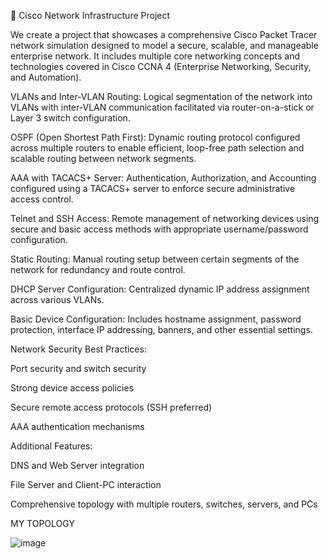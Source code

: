 📡 Cisco Network Infrastructure Project

We create a project that showcases a comprehensive Cisco Packet Tracer network simulation designed to model a secure, scalable, and manageable enterprise network. It includes multiple core networking concepts and technologies covered in Cisco CCNA 4 (Enterprise Networking, Security, and Automation).

VLANs and Inter-VLAN Routing:
Logical segmentation of the network into VLANs with inter-VLAN communication facilitated via router-on-a-stick or Layer 3 switch configuration.

OSPF (Open Shortest Path First):
Dynamic routing protocol configured across multiple routers to enable efficient, loop-free path selection and scalable routing between network segments.

AAA with TACACS+ Server:
Authentication, Authorization, and Accounting configured using a TACACS+ server to enforce secure administrative access control.

Telnet and SSH Access:
Remote management of networking devices using secure and basic access methods with appropriate username/password configuration.

Static Routing:
Manual routing setup between certain segments of the network for redundancy and route control.

DHCP Server Configuration:
Centralized dynamic IP address assignment across various VLANs.

Basic Device Configuration:
Includes hostname assignment, password protection, interface IP addressing, banners, and other essential settings.

Network Security Best Practices:

Port security and switch security

Strong device access policies

Secure remote access protocols (SSH preferred)

AAA authentication mechanisms

Additional Features:

DNS and Web Server integration

File Server and Client-PC interaction

Comprehensive topology with multiple routers, switches, servers, and PCs

MY TOPOLOGY 

![image](https://github.com/user-attachments/assets/605b8cb4-50d7-48e5-ab1e-b159ed71d205)

